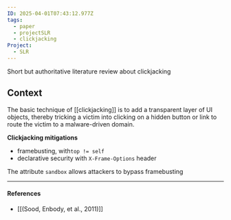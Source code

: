 ```yaml
---
ID: 2025-04-01T07:43:12.977Z
tags:
  - paper
  - projectSLR
  - clickjacking
Project:
  - SLR
---
```

Short but authoritative literature review about clickjacking
## Context

The basic technique of [[clickjacking]] is to add a transparent layer of UI objects, thereby tricking a victim into clicking on a hidden button or link to route the victim to a malware-driven domain.

**Clickjacking mitigations**
- framebusting, with`top != self`
- declarative security with `X-Frame-Options` header

The attribute `sandbox` allows attackers to bypass framebusting

---
#### References
- [[(Sood, Enbody, et al., 2011)]]
